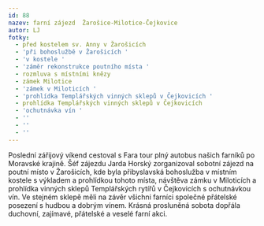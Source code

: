 ```yaml
---
id: 88
nazev: farní zájezd  Žarošice-Milotice-Čejkovice
autor: LJ
fotky:
  - před kostelem sv. Anny v Žarošicích
  - 'při bohoslužbě v Žarošicích '
  - 'v kostele '
  - 'záměr rekonstrukce poutního místa '
  - rozmluva s místními knězy
  - zámek Milotice
  - 'zámek v Miloticích '
  - 'prohlídka Templářských vinných sklepů v Čejkovicích '
  - prohlídka Templářských vinných sklepů v Čejkovicích
  - 'ochutnávka vín '
  - ''
  - ''
  - ''
---
```

Poslední zářijový víkend cestoval s Fara tour plný autobus našich farníků po Moravské krajině. Šéf zájezdu Jarda Horský zorganizoval sobotní zájezd na poutní místo v Žarošicích, kde byla přibyslavská bohoslužba v místním kostele s výkladem a prohlídkou tohoto místa, návštěva zámku v Miloticích a prohlídka vinných sklepů Templářských rytířů v Čejkovicích s ochutnávkou vín. Ve stejném sklepě měli na závěr všichni farníci společné přátelské posezení s hudbou a dobrým vínem. Krásná prosluněná sobota dopřála duchovní, zajímavé, přátelské a veselé farní akci.
